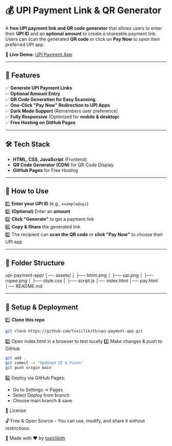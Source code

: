 # 💰 UPI Payment Link & QR Generator

A **free UPI payment link and QR code generator** that allows users to enter their **UPI ID** and an **optional amount** to create a shareable payment link.  
Users can scan the generated **QR code** or click on **Pay Now** to open their preferred UPI app.

🚀 **Live Demo:** [UPI Payment App](https://toxiclikith.github.io/upi-payment-app/)

---

## 🎯 Features  
✅ **Generate UPI Payment Links**  
✅ **Optional Amount Entry**  
✅ **QR Code Generation for Easy Scanning**  
✅ **One-Click "Pay Now" Redirection to UPI Apps**  
✅ **Dark Mode Support** (Remembers user preference)  
✅ **Fully Responsive** (Optimized for **mobile & desktop**)  
✅ **Free Hosting on GitHub Pages**  

---

## 🛠️ Tech Stack  
- **HTML, CSS, JavaScript** (Frontend)  
- **QR Code Generator (CDN)** for QR Code Display  
- **GitHub Pages** for Free Hosting  

---

## 🚀 How to Use  
1️⃣ **Enter your UPI ID** (e.g., `example@upi`)  
2️⃣ **(Optional)** Enter an **amount**  
3️⃣ **Click "Generate"** to get a payment link  
4️⃣ **Copy & Share** the generated link  
5️⃣ The recipient can **scan the QR code** or **click "Pay Now"** to choose their UPI app  

---

## 📂 Folder Structure  
upi-payment-app/ │── assets/ │ ├── bhim.png │ ├── upi.png │ ├── rupee.png │ ├── style.css │ ├── script.js │── index.html │── pay.html │── README.md

---

## 🔧 Setup & Deployment  
1️⃣ **Clone this repo**  
```sh
git clone https://github.com/toxiclikith/upi-payment-app.git
```
2️⃣ Open index.html in a browser to test locally
3️⃣ Make changes & push to GitHub
```sh
git add .
git commit -m "Updated UI & Fixes"
git push origin main
```
4️⃣ Deploy via GitHub Pages:

- Go to Settings → Pages
- Select Deploy from branch
- Choose main branch & save

📝 License

🔓 Free & Open Source – You can use, modify, and share it without restrictions.

🎨 Made with ❤️ by [toxiclikith](https://github.com/Toxiclikith)

